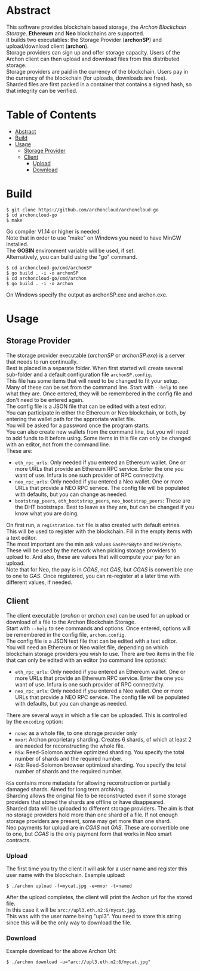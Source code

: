 # Abstract

This software provides blockchain based storage, the *Archon Blockchain Storage*. **Ethereum** and **Neo** blockchains are supported.  
It builds two executables: the Storage Provider (**archonSP**) and upload/download client (**archon**).  
Storage providers can sign up and offer storage capacity. Users of the Archon client can then upload and download files from this distributed storage.  
Storage providers are paid in the currency of the blockchain. Users pay in the currency of the blockchain (for uploads, downloads are free).  
Sharded files are first packed in a container that contains a signed hash, so that integrity can be verified.

# Table of Contents
<!--ts-->
   * [Abstract](#abstract)
   * [Build](#build)
   * [Usage](#usage)
      * [Storage Provider](#storage-provider)
      * [Client](#client)
         * [Upload](#upload)
         * [Download](#download)
<!--te-->

# Build

    $ git clone https://github.com/archoncloud/archoncloud-go
    $ cd archoncloud-go
    $ make

Go compiler V1.14 or higher is needed.  
Note that in order to use "make" on Windows you need to have MinGW installed.  
The **GOBIN** environment variable will be used, if set.  
Alternatively, you can build using the "go" command.  

    $ cd archoncloud-go/cmd/archonSP
    $ go build . -i -o archonSP
    $ cd archoncloud-go/cmd/archon
    $ go build . -i -o archon

On Windows specify the output as archonSP.exe and archon.exe.  

# Usage
## Storage Provider

The storage provider executable (*archonSP* or *archonSP.exe*) is a server that needs to run continually.  
Best is placed in a separate folder. When first started will create several sub-folder and a default configuration file `archonSP.config`.  
This file has some items that will need to be changed to fit your setup.  
Many of these can be set from the command line. Start with `--help` to see what they are. Once entered, they will be remembered in the config file and don't need to be entered again.  
The config file is a JSON file that can be edited with a text editor.  
You can participate in either the Ethereum or Neo blockchain, or both, by entering the wallet path for the approriate wallet file.  
You will be asked for a password once the program starts.  
You can also create new wallets from the command line, but you will need to add funds to it before using.
Some items in this file can only be changed with an editor, not from the command line.  
These are:  
- `eth_rpc_urls`: Only needed if you entered an Ethereum wallet. One or more URLs that provide an Ethereum RPC service. Enter the one you want of use. Infura is one such provider of RPC connectivity.  
- `neo_rpc_urls`:  Only needed if you entered a Neo wallet. One or more URLs that provide a NEO RPC service. The config file will be populated with defaults, but you can change as needed.  
- `bootstrap_peers`, `eth_bootstrap_peers`, `neo_bootstrap_peers`: These are the DHT bootstraps. Best to leave as they are, but can be changed if you know what you are doing.  

On first run, a `registration.txt` file is also created with default entries.  
This will be used to register with the blockchain. Fill in the empty items with a text editor.  
The most important are the min ask values `GasPerGByte` and `WeiPerByte`. These will be used by the network when picking storage providers to upload to. And also, these are values that will compute your pay for an upload.  
Note that for Neo, the pay is in *CGAS*, not *GAS*, but *CGAS* is convertible one to one to *GAS*.
Once registered, you can re-register at a later time with different values, if needed.

## Client

The client executable (*archon* or *archon.exe*) can be used for an upload or download of a file to the Archon Blockchain Storage.  
Start with `--help` to see commands and options.
Once entered, options will be remembered in the config file, `archon.config`.  
The config file is a JSON text file that can be edited with a text editor.  
You will need an Ethereum or Neo wallet file, depending on which blockchain storage providers you wish to use.
There are two items in the file that can only be edited with an editor (no command line options):  
- `eth_rpc_urls`: Only needed if you entered an Ethereum wallet. One or more URLs that provide an Ethereum RPC service. Enter the one you want of use. Infura is one such provider of RPC connectivity.  
- `neo_rpc_urls`:  Only needed if you entered a Neo wallet. One or more URLs that provide a NEO RPC service. The config file will be populated with defaults, but you can change as needed.  

There are several ways in which a file can be uploaded. This is controlled by the `encoding` option:
- `none`: as a whole file, to one storage provider only
- `mxor`: Archon proprietary sharding. Creates 6 shards, of which at least 2 are needed for reconstructing the whole file.  
- `RSa`: Reed-Solomon archive optimized sharding. You specify the total number of shards and the required number.  
- `RSb`: Reed-Solomon browser optimized sharding. You specify the total number of shards and the required number.

`RSa` contains more metadata for allowing reconstruction or partially damaged shards. Aimed for long term archiving.  
Sharding allows the original file to be reconstructed even if some storage providers that stored the shards are offline or have disappeared.  
Sharded data will be uploaded to different storage providers. The aim is that no storage providers hold more than one shard of a file. If not enough storage providers are present, some may get more than one shard.  
Neo payments for upload are in *CGAS* not *GAS*. These are convertible one to one, but *CGAS* is the only payment form that works in Neo smart contracts.  

### Upload
The first time you try the client it will ask for a user name and register this user name with the blockchain.
Example upload:  

    $ ./archon upload -f=mycat.jpg -e=mxor -t=named
    
After the upload completes, the client will print the Archon url for the stored file.   
In this case it will be `arc://upl3.eth.n2:6/mycat.jpg`.  
This was with the user name being "upl3". You need to store this string since this will be the only way to download the file.

### Download
Example download for the above Archon Url:  

    $ ./archon download -u="arc://upl3.eth.n2:6/mycat.jpg"
